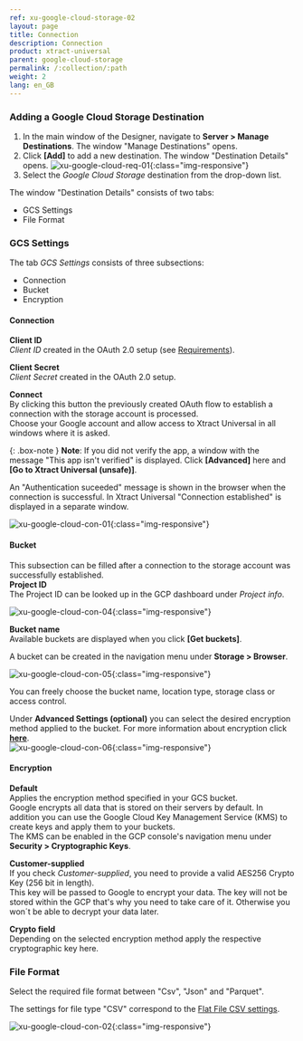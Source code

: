 ```yaml
---
ref: xu-google-cloud-storage-02
layout: page
title: Connection
description: Connection
product: xtract-universal
parent: google-cloud-storage
permalink: /:collection/:path
weight: 2
lang: en_GB
---
```


### Adding a Google Cloud Storage Destination
1. In the main window of the Designer, navigate to **Server > Manage Destinations**. The window "Manage Destinations" opens.
2. Click **[Add]** to add a new destination. The window "Destination Details" opens.
![xu-google-cloud-req-01](/img/content/xu/googlecloudstorage/xu-google-cloud-con-01.png){:class="img-responsive"}
3. Select the *Google Cloud Storage* destination from the drop-down list.

The window "Destination Details" consists of two tabs:
- GCS Settings
- File Format

### GCS Settings
The tab *GCS Settings* consists of three subsections:
- Connection 
- Bucket
- Encryption

#### Connection
**Client ID**<br>
*Client ID* created in the OAuth 2.0 setup (see [Requirements](./requirements)).

**Client Secret**<br>
*Client Secret* created in the OAuth 2.0 setup.

**Connect**<br>
By clicking this button the previously created OAuth flow to establish a connection with the storage account is processed.<br>
Choose your Google account and allow access to Xtract Universal in all windows where it is asked. <br>

{: .box-note }
**Note**: If you did not verify the app, a window with the message "This app isn't verified" is displayed. Click **[Advanced]** here and **[Go to Xtract Universal (unsafe)]**. <br>  

An "Authentication suceeded" message is shown in the browser when the connection is successful. In Xtract Universal "Connection established" is displayed in a separate window. <br>  

![xu-google-cloud-con-01](/img/content/xu/googlecloudstorage/xu-google-cloud-con-03.png){:class="img-responsive"}

#### Bucket
This subsection can be filled after a connection to the storage account was successfully established.<br>
**Project ID** <br>
The Project ID can be looked up in the GCP dashboard under *Project info*.

![xu-google-cloud-con-04](/img/content/xu/googlecloudstorage/xu-google-cloud-con-04.png){:class="img-responsive"}

**Bucket name**<br>
Available buckets are displayed when you click **[Get buckets]**.

A bucket can be created in the navigation menu under **Storage > Browser**.

![xu-google-cloud-con-05](/img/content/xu/googlecloudstorage/xu-google-cloud-con-05.png){:class="img-responsive"}

You can freely choose the bucket name, location type, storage class or access control. 

Under **Advanced Settings (optional)** you can select the desired encryption method applied to the bucket. For more information about encryption click **[here](https://cloud.google.com/storage/docs/encryption)**.      
![xu-google-cloud-con-06](/img/content/xu/googlecloudstorage/xu-google-cloud-con-06.png){:class="img-responsive"}


#### Encryption
**Default** <br>
Applies the encryption method specified in your GCS bucket. <br>
Google encrypts all data that is stored on their servers by default. In addition you can use the Google Cloud Key Management Service (KMS) to create keys and apply them to your buckets. <br>
The KMS can be enabled in the GCP console's navigation menu under **Security > Cryptographic Keys**.

**Customer-supplied** <br>
If you check *Customer-supplied*, you need to provide a valid AES256 Crypto Key (256 bit in length). <br>
This key will be passed to Google to encrypt your data. The key will not be stored within the GCP that's why you need to take care of it. Otherwise you won´t be able to decrypt your data later.

**Crypto field** <br>
Depending on the selected encryption method apply the respective cryptographic key here. 

### File Format 
Select the required file format between "Csv", "Json" and "Parquet".

The settings for file type "CSV" correspond to the [Flat File CSV settings](../csv-flat-file).

![xu-google-cloud-con-02](/img/content/xu/googlecloudstorage/xu-google-cloud-con-02.png){:class="img-responsive"}

